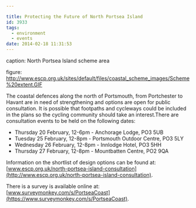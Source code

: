 ```yaml
---

title: Protecting the Future of North Portsea Island
id: 3933
tags:
  - environment
  - events
date: 2014-02-18 11:31:53
---
```


caption: North Portsea Island scheme area

figure: http://www.escp.org.uk/sites/default/files/coastal_scheme_images/Scheme%20extent.GIF

The coastal defences along the north of Portsmouth, from Portchester to Havant are in need of strengthening and options are open for public consultation. It is possible that footpaths and cycleways could be included in the plans so the cycling community should take an interest.There are consultation events to be held on the following dates:

* Thursday 20 February, 12-6pm - Anchorage Lodge, PO3 5UB
* Tuesday 25 February, 12-8pm - Portsmouth Outdoor Centre, PO3 5LY
* Wednesday 26 February, 12-8pm - Innlodge Hotel, PO3 5HH
* Thursday 27 February, 12-8pm - Mountbatten Centre, PO2 9QA

Information on the shortlist of design options can be found at: [www.escp.org.uk/north-portsea-island-consultation](http://www.escp.org.uk/north-portsea-island-consultation).

There is a survey is available online at: [www.surveymonkey.com/s/PortseaCoast](https://www.surveymonkey.com/s/PortseaCoast).
